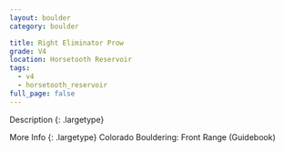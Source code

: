 ```yaml
---
layout: boulder
category: boulder

title: Right Eliminator Prow
grade: V4
location: Horsetooth Reservoir
tags:
  - v4
  - horsetooth_reservoir
full_page: false
---
```


Description
{: .largetype}


More Info
{: .largetype}
Colorado Bouldering: Front Range (Guidebook)
